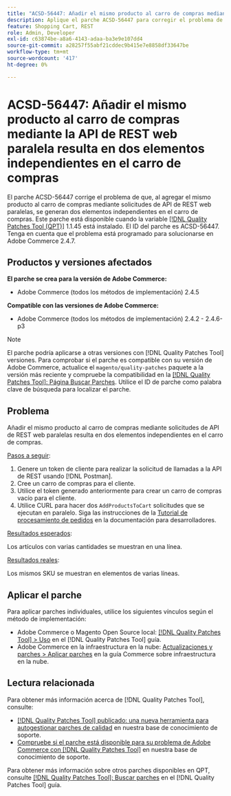 ```yaml
---
title: "ACSD-56447: Añadir el mismo producto al carro de compras mediante la API de REST web paralela da como resultado dos elementos independientes en el carro de compras"
description: Aplique el parche ACSD-56447 para corregir el problema de Adobe Commerce, donde al agregar el mismo producto al carro de compras a través de solicitudes de API de REST web paralelas, se generan dos elementos independientes en el carro de compras.
feature: Shopping Cart, REST
role: Admin, Developer
exl-id: c63874be-a8a6-4143-adaa-ba3e9e107dd4
source-git-commit: a28257f55abf21cddec9b415e7e8858df33647be
workflow-type: tm+mt
source-wordcount: '417'
ht-degree: 0%

---
```


# ACSD-56447: Añadir el mismo producto al carro de compras mediante la API de REST web paralela resulta en dos elementos independientes en el carro de compras

El parche ACSD-56447 corrige el problema de que, al agregar el mismo producto al carro de compras mediante solicitudes de API de REST web paralelas, se generan dos elementos independientes en el carro de compras. Este parche está disponible cuando la variable [[!DNL Quality Patches Tool (QPT)]](/help/announcements/adobe-commerce-announcements/magento-quality-patches-released-new-tool-to-self-serve-quality-patches.md) 1.1.45 está instalado. El ID del parche es ACSD-56447. Tenga en cuenta que el problema está programado para solucionarse en Adobe Commerce 2.4.7.

## Productos y versiones afectados

**El parche se crea para la versión de Adobe Commerce:**

* Adobe Commerce (todos los métodos de implementación) 2.4.5

**Compatible con las versiones de Adobe Commerce:**

* Adobe Commerce (todos los métodos de implementación) 2.4.2 - 2.4.6-p3

>[!NOTE]
>
>El parche podría aplicarse a otras versiones con [!DNL Quality Patches Tool] versiones. Para comprobar si el parche es compatible con su versión de Adobe Commerce, actualice el `magento/quality-patches` paquete a la versión más reciente y compruebe la compatibilidad en la [[!DNL Quality Patches Tool]: Página Buscar Parches](https://experienceleague.adobe.com/tools/commerce-quality-patches/index.html). Utilice el ID de parche como palabra clave de búsqueda para localizar el parche.

## Problema

Añadir el mismo producto al carro de compras mediante solicitudes de API de REST web paralelas resulta en dos elementos independientes en el carro de compras.

<u>Pasos a seguir</u>:

1. Genere un token de cliente para realizar la solicitud de llamadas a la API de REST usando [!DNL Postman].
1. Cree un carro de compras para el cliente.
1. Utilice el token generado anteriormente para crear un carro de compras vacío para el cliente.
1. Utilice CURL para hacer dos `AddProductsToCart` solicitudes que se ejecutan en paralelo. Siga las instrucciones de la [Tutorial de procesamiento de pedidos](https://developer.adobe.com/commerce/webapi/rest/tutorials/orders/) en la documentación para desarrolladores.

<u>Resultados esperados</u>:

Los artículos con varias cantidades se muestran en una línea.

<u>Resultados reales</u>:

Los mismos SKU se muestran en elementos de varias líneas.

## Aplicar el parche

Para aplicar parches individuales, utilice los siguientes vínculos según el método de implementación:

* Adobe Commerce o Magento Open Source local: [[!DNL Quality Patches Tool] > Uso](https://experienceleague.adobe.com/docs/commerce-operations/tools/quality-patches-tool/usage.html) en el [!DNL Quality Patches Tool] guía.
* Adobe Commerce en la infraestructura en la nube: [Actualizaciones y parches > Aplicar parches](https://experienceleague.adobe.com/docs/commerce-cloud-service/user-guide/develop/upgrade/apply-patches.html) en la guía Commerce sobre infraestructura en la nube.

## Lectura relacionada

Para obtener más información acerca de [!DNL Quality Patches Tool], consulte:

* [[!DNL Quality Patches Tool] publicado: una nueva herramienta para autogestionar parches de calidad](/help/announcements/adobe-commerce-announcements/magento-quality-patches-released-new-tool-to-self-serve-quality-patches.md) en nuestra base de conocimiento de soporte.
* [Compruebe si el parche está disponible para su problema de Adobe Commerce con [!DNL Quality Patches Tool]](/help/support-tools/patches-available-in-qpt-tool/check-patch-for-magento-issue-with-magento-quality-patches.md) en nuestra base de conocimiento de soporte.

Para obtener más información sobre otros parches disponibles en QPT, consulte [[!DNL Quality Patches Tool]: Buscar parches](https://experienceleague.adobe.com/tools/commerce-quality-patches/index.html) en el [!DNL Quality Patches Tool] guía.
